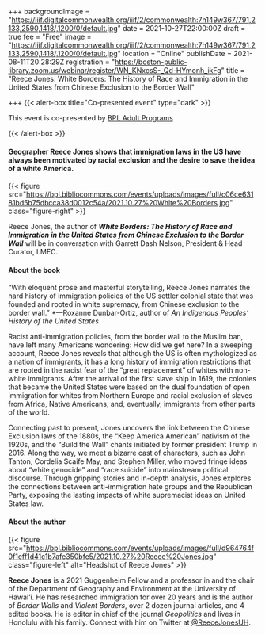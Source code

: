 +++
backgroundImage = "https://iiif.digitalcommonwealth.org/iiif/2/commonwealth:7h149w367/791,2133,2590,1418/,1200/0/default.jpg"
date = 2021-10-27T22:00:00Z
draft = true
fee = "Free"
image = "https://iiif.digitalcommonwealth.org/iiif/2/commonwealth:7h149w367/791,2133,2590,1418/,1200/0/default.jpg"
location = "Online"
publishDate = 2021-08-11T20:28:29Z
registration = "https://boston-public-library.zoom.us/webinar/register/WN_KNxcsS-_Qd-HYmonh_ikFg"
title = "Reece Jones: White Borders: The History of Race and Immigration in the United States from Chinese Exclusion to the Border Wall"

+++
{{< alert-box title="Co-presented event" type="dark" >}}

This event is co-presented by [BPL Adult Programs](https://bpl.bibliocommons.com/events/6112dc258b2801380049766d)

{{< /alert-box >}}

#### Geographer Reece Jones shows that immigration laws in the US have always been motivated by racial exclusion and the desire to save the idea of a white America.

{{< figure src="https://bpl.bibliocommons.com/events/uploads/images/full/c06ce63181bd5b75dbcca38d0012c54a/2021.10.27%20White%20Borders.jpg" class="figure-right" >}}

Reece Jones, the author of **_White Borders: The History of Race and Immigration in the United States from Chinese Exclusion to the Border Wall_** will be in conversation with Garrett Dash Nelson, President & Head Curator, LMEC.

#### About the book

“With eloquent prose and masterful storytelling, Reece Jones narrates the hard history of immigration policies of the US settler colonial state that was founded and rooted in white supremacy, from Chinese exclusion to the border wall.” *—Roxanne Dunbar-Ortiz, author of _An Indigenous Peoples’ History of the United States_

Racist anti-immigration policies, from the border wall to the Muslim ban, have left many Americans wondering: How did we get here? In a sweeping account, Reece Jones reveals that although the US is often mythologized as a nation of immigrants, it has a long history of immigration restrictions that are rooted in the racist fear of the “great replacement” of whites with non-white immigrants. After the arrival of the first slave ship in 1619, the colonies that became the United States were based on the dual foundation of open immigration for whites from Northern Europe and racial exclusion of slaves from Africa, Native Americans, and, eventually, immigrants from other parts of the world.

Connecting past to present, Jones uncovers the link between the Chinese Exclusion laws of the 1880s, the “Keep America American” nativism of the 1920s, and the “Build the Wall” chants initiated by former president Trump in 2016. Along the way, we meet a bizarre cast of characters, such as John Tanton, Cordelia Scaife May, and Stephen Miller, who moved fringe ideas about “white genocide” and “race suicide” into mainstream political discourse. Through gripping stories and in-depth analysis, Jones explores the connections between anti-immigration hate groups and the Republican Party, exposing the lasting impacts of white supremacist ideas on United States law.

#### About the author

{{< figure src="https://bpl.bibliocommons.com/events/uploads/images/full/d964764f0f1eff1d41c1b7afe350bfe5/2021.10.27%20Reece%20Jones.jpg" class="figure-left" alt="Headshot of Reece Jones" >}}

**Reece Jones** is a 2021 Guggenheim Fellow and a professor in and the chair of the Department of Geography and Environment at the University of Hawai‘i. He has researched immigration for over 20 years and is the author of _Border Walls_ and _Violent Borders_, over 2 dozen journal articles, and 4 edited books. He is editor in chief of the journal _Geopolitics_ and lives in Honolulu with his family. Connect with him on Twitter at [@ReeceJonesUH](https://twitter.com/ReeceJonesUH).